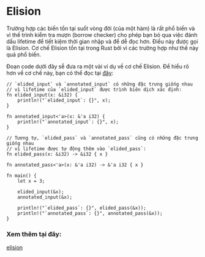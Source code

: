 # Elision

Trường hợp các biến tồn tại suốt vòng đời (của một hàm) là rất phổ biến và vì thế trình kiểm tra mượn (borrow checker) cho phép bạn bỏ qua việc đánh dấu lifetime để tiết kiệm thời gian nhập và để dễ đọc hơn. Điều này được gọi là Elision. Cơ chế Elision tồn tại trong Rust bởi vì các trường hợp như thế này quá phổ biến.

Đoạn code dưới đây sễ đưa ra một vài ví dụ về cơ chế Elision. Để hiểu rõ hơn về cơ chế này, bạn có thể đọc tại [đây][lifetime ellision]: 
```rust,editable
// `elided_input` và `annotated_input` có những đặc trưng giống nhau
// vì lifetime của `elided_input` được trình biên dịch xác định:
fn elided_input(x: &i32) {
    println!("`elided_input`: {}", x);
}

fn annotated_input<'a>(x: &'a i32) {
    println!("`annotated_input`: {}", x);
}

// Tương tự, `elided_pass` và `annotated_pass` cũng có những đặc trưng giống nhau
// vì lifetime được tự động thêm vào `elided_pass`:
fn elided_pass(x: &i32) -> &i32 { x }

fn annotated_pass<'a>(x: &'a i32) -> &'a i32 { x }

fn main() {
    let x = 3;

    elided_input(&x);
    annotated_input(&x);

    println!("`elided_pass`: {}", elided_pass(&x));
    println!("`annotated_pass`: {}", annotated_pass(&x));
}
```



### Xem thêm tại đây:

[elision][elision]


[lifetime ellision]: https://doc.rust-lang.org/book/ch10-03-lifetime-syntax.html#lifetime-elision
[elision]: https://doc.rust-lang.org/book/ch10-03-lifetime-syntax.html#lifetime-elision